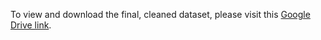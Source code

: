 To view and download the final, cleaned dataset, please visit this [Google Drive link](https://docs.google.com/spreadsheets/d/1u0V9PWR2U1WSb68sGfzRtrA5vjDd7TqX/edit?usp=sharing&ouid=117879657768539838552&rtpof=true&sd=true).

